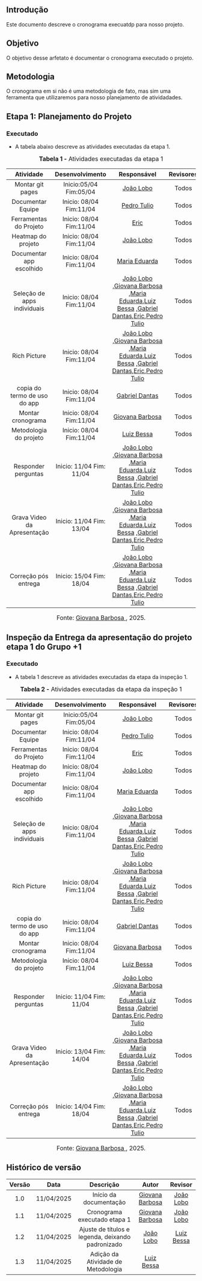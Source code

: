 ## Introdução

Este documento descreve o cronograma execuatdp para nosso projeto.

## Objetivo

O objetivo desse arfetato é documentar o cronograma executado o projeto.

## Metodologia

O cronograma em si não é uma metodologia de fato, mas sim uma ferramenta que utilizaremos para nosso planejamento de atividadades.

## Etapa 1: Planejamento do Projeto

### Executado

- A tabela abaixo descreve as atividades executadas da etapa 1.

<font size="3"><p style="text-align: center">**Tabela 1 -** Atividades executadas da etapa 1</p></font>

|          Atividade           |     Desenvolvimento      |                                                                                                                                                     Responsável                                                                                                                                                      | Revisores |
| :--------------------------: | :----------------------: | :------------------------------------------------------------------------------------------------------------------------------------------------------------------------------------------------------------------------------------------------------------------------------------------------------------------: | :-------: |
|       Montar git pages       |  Inicio:05/04 Fim:05/04  |                                                                                                                                      [João Lobo](https://github.com/joaolobo10)                                                                                                                                      |   Todos   |
|      Documentar Equipe       | Inicio: 08/04 Fim:11/04  |                                                                                                                                    [Pedro Tulio](https://github.com/PedrooCamilo)                                                                                                                                    |   Todos   |
|    Ferramentas do Projeto    | Inicio: 08/04 Fim:11/04  |                                                                                                                                        [Eric](https://github.com/eric-kingu)                                                                                                                                         |   Todos   |
|      Heatmap do projeto      | Inicio: 08/04 Fim:11/04  |                                                                                                                                      [João Lobo](https://github.com/joaolobo10)                                                                                                                                      |   Todos   |
|   Documentar app escolhido   | Inicio: 08/04 Fim:11/04  |                                                                                                                                      [Maria Eduarda](https://github.com/maaduh)                                                                                                                                      |   Todos   |
| Seleção de apps individuais  | Inicio: 08/04 Fim:11/04  | [João Lobo](https://github.com/joaolobo10) ,[Giovana Barbosa ](https://github.com/gio221) ,[Maria Eduarda](https://github.com/maaduh),[Luiz Bessa](https://github.com/lfelipebessa) ,[Gabriel Dantas](https://github.com/gbevi),[Eric](https://github.com/eric-kingu),[Pedro Tulio](https://github.com/PedrooCamilo) |   Todos   |
|         Rich Picture         | Inicio: 08/04 Fim:11/04  | [João Lobo](https://github.com/joaolobo10) ,[Giovana Barbosa ](https://github.com/gio221) ,[Maria Eduarda](https://github.com/maaduh),[Luiz Bessa](https://github.com/lfelipebessa) ,[Gabriel Dantas](https://github.com/gbevi),[Eric](https://github.com/eric-kingu),[Pedro Tulio](https://github.com/PedrooCamilo) |   Todos   |
| copia do termo de uso do app | Inicio: 08/04 Fim:11/04  |                                                                                                                                      [Gabriel Dantas](https://github.com/gbevi)                                                                                                                                      |   Todos   |
|      Montar cronograma       | Inicio: 08/04 Fim:11/04  |                                                                                                                                    [Giovana Barbosa ](https://github.com/gio221)                                                                                                                                     |   Todos   |
|      Metodologia do projeto       | Inicio: 08/04 Fim:11/04  |                                                                                                                                    [Luiz Bessa ](https://github.com/lfelipebessa)                                                                                                                                     |   Todos   |
|     Responder perguntas      | Inicio: 11/04 Fim: 11/04 | [João Lobo](https://github.com/joaolobo10) ,[Giovana Barbosa ](https://github.com/gio221) ,[Maria Eduarda](https://github.com/maaduh),[Luiz Bessa](https://github.com/lfelipebessa) ,[Gabriel Dantas](https://github.com/gbevi),[Eric](https://github.com/eric-kingu),[Pedro Tulio](https://github.com/PedrooCamilo) |   Todos   |
| Grava Video da Apresentação  | Inicio: 11/04 Fim: 13/04 | [João Lobo](https://github.com/joaolobo10) ,[Giovana Barbosa ](https://github.com/gio221) ,[Maria Eduarda](https://github.com/maaduh),[Luiz Bessa](https://github.com/lfelipebessa) ,[Gabriel Dantas](https://github.com/gbevi),[Eric](https://github.com/eric-kingu),[Pedro Tulio](https://github.com/PedrooCamilo) |   Todos   |
|     Correção pós entrega     | Inicio: 15/04 Fim: 18/04 | [João Lobo](https://github.com/joaolobo10) ,[Giovana Barbosa ](https://github.com/gio221) ,[Maria Eduarda](https://github.com/maaduh),[Luiz Bessa](https://github.com/lfelipebessa) ,[Gabriel Dantas](https://github.com/gbevi),[Eric](https://github.com/eric-kingu),[Pedro Tulio](https://github.com/PedrooCamilo) |   Todos   |

<font size="3"><p style="text-align: center">Fonte: [Giovana Barbosa ](https://github.com/gio221), 2025.</p></font>

## Inspeção da Entrega da apresentação do projeto etapa 1 do Grupo +1

### Executado

- A tabela 1 descreve as atividades executadas da etapa da inspeção 1.

<font size="3"><p style="text-align: center">**Tabela 2 -** Atividades executadas da etapa da inspeção 1</p></font>

|          Atividade           |     Desenvolvimento      |                                                                                                                                                     Responsável                                                                                                                                                      | Revisores |
| :--------------------------: | :----------------------: | :------------------------------------------------------------------------------------------------------------------------------------------------------------------------------------------------------------------------------------------------------------------------------------------------------------------: | :-------: |
|       Montar git pages       |  Inicio:05/04 Fim:05/04  |                                                                                                                                      [João Lobo](https://github.com/joaolobo10)                                                                                                                                      |   Todos   |
|      Documentar Equipe       | Inicio: 08/04 Fim:11/04  |                                                                                                                                    [Pedro Tulio](https://github.com/PedrooCamilo)                                                                                                                                    |   Todos   |
|    Ferramentas do Projeto    | Inicio: 08/04 Fim:11/04  |                                                                                                                                        [Eric](https://github.com/eric-kingu)                                                                                                                                         |   Todos   |
|      Heatmap do projeto      | Inicio: 08/04 Fim:11/04  |                                                                                                                                      [João Lobo](https://github.com/joaolobo10)                                                                                                                                      |   Todos   |
|   Documentar app escolhido   | Inicio: 08/04 Fim:11/04  |                                                                                                                                      [Maria Eduarda](https://github.com/maaduh)                                                                                                                                      |   Todos   |
| Seleção de apps individuais  | Inicio: 08/04 Fim:11/04  | [João Lobo](https://github.com/joaolobo10) ,[Giovana Barbosa ](https://github.com/gio221) ,[Maria Eduarda](https://github.com/maaduh),[Luiz Bessa](https://github.com/lfelipebessa) ,[Gabriel Dantas](https://github.com/gbevi),[Eric](https://github.com/eric-kingu),[Pedro Tulio](https://github.com/PedrooCamilo) |   Todos   |
|         Rich Picture         | Inicio: 08/04 Fim:11/04  | [João Lobo](https://github.com/joaolobo10) ,[Giovana Barbosa ](https://github.com/gio221) ,[Maria Eduarda](https://github.com/maaduh),[Luiz Bessa](https://github.com/lfelipebessa) ,[Gabriel Dantas](https://github.com/gbevi),[Eric](https://github.com/eric-kingu),[Pedro Tulio](https://github.com/PedrooCamilo) |   Todos   |
| copia do termo de uso do app | Inicio: 08/04 Fim:11/04  |                                                                                                                                      [Gabriel Dantas](https://github.com/gbevi)                                                                                                                                      |   Todos   |
|      Montar cronograma       | Inicio: 08/04 Fim:11/04  |                                                                                                                                    [Giovana Barbosa ](https://github.com/gio221)                                                                                                                                     |   Todos   |
|      Metodologia do projeto       | Inicio: 08/04 Fim:11/04  |                                                                                                                                    [Luiz Bessa ](https://github.com/lfelipebessa)                                                                                                                                     |   Todos   |
|     Responder perguntas      | Inicio: 11/04 Fim: 11/04 | [João Lobo](https://github.com/joaolobo10) ,[Giovana Barbosa ](https://github.com/gio221) ,[Maria Eduarda](https://github.com/maaduh),[Luiz Bessa](https://github.com/lfelipebessa) ,[Gabriel Dantas](https://github.com/gbevi),[Eric](https://github.com/eric-kingu),[Pedro Tulio](https://github.com/PedrooCamilo) |   Todos   |
| Grava Video da Apresentação  | Inicio: 13/04 Fim: 14/04 | [João Lobo](https://github.com/joaolobo10) ,[Giovana Barbosa ](https://github.com/gio221) ,[Maria Eduarda](https://github.com/maaduh),[Luiz Bessa](https://github.com/lfelipebessa) ,[Gabriel Dantas](https://github.com/gbevi),[Eric](https://github.com/eric-kingu),[Pedro Tulio](https://github.com/PedrooCamilo) |   Todos   |
|     Correção pós entrega     | Inicio: 14/04 Fim: 18/04 | [João Lobo](https://github.com/joaolobo10) ,[Giovana Barbosa ](https://github.com/gio221) ,[Maria Eduarda](https://github.com/maaduh),[Luiz Bessa](https://github.com/lfelipebessa) ,[Gabriel Dantas](https://github.com/gbevi),[Eric](https://github.com/eric-kingu),[Pedro Tulio](https://github.com/PedrooCamilo) |   Todos   |

<font size="3"><p style="text-align: center">Fonte: [Giovana Barbosa ](https://github.com/gio221), 2025.</p></font>

## Histórico de versão

| Versão |    Data    |                     Descrição                     |                    Autor                     |                  Revisor                   |
| :----: | :--------: | :-----------------------------------------------: | :------------------------------------------: | :----------------------------------------: |
|  1.0   | 11/04/2025 |              Início da documentação               | [Giovana Barbosa](https://github.com/gio221) | [João Lobo](https://github.com/joaolobo10) |
|  1.1   | 11/04/2025 |           Cronograma executado etapa 1            | [Giovana Barbosa](https://github.com/gio221) | [João Lobo](https://github.com/joaolobo10) |
|  1.2   | 11/04/2025 | Ajuste de títulos e legenda, deixando padronizado |  [João Lobo](https://github.com/joaolobo10)  |     [Luiz Bessa](https://github.com/lfelipebessa)|
|  1.3   | 11/04/2025 | Adição da Atividade de Metodologia  |  [Luiz Bessa](https://github.com/lfelipebessa)  |   

